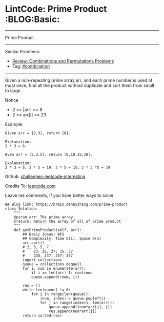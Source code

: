 # LintCode: Prime Product     :BLOG:Basic:


---

Prime Product  

---

Similar Problems:  
-   [Review: Combinations and Permutations Problems](https://brain.dennyzhang.com/review-combination)
-   Tag: [#combination](https://brain.dennyzhang.com/tag/combination)

---

Given a non-repeating prime array arr, and each prime number is used at most once, find all the product without duplicate and sort them from small to large.  

Notice  
-   2 <= |arr| <= 9
-   2 <= arr[i] <= 23

Example  

    Given arr = [2,3], return [6].
    
    Explanation:
    2 * 3 = 6.

    Gven arr = [2,3,5], return [6,10,15,30].
    
    Explanation:
    2 * 3 = 6, 2 * 5 = 10, 3 * 5 = 15, 2 * 3 *5 = 30

Github: [challenges-leetcode-interesting](https://github.com/DennyZhang/challenges-leetcode-interesting/tree/master/prime-product)  

Credits To: [leetcode.com](https://leetcode.com/problems/prime-product/description/)  

Leave me comments, if you have better ways to solve.  

    ## Blog link: https://brain.dennyzhang.com/prime-product
    class Solution:
        """
        @param arr: The prime array
        @return: Return the array of all of prime product
        """
        def getPrimeProduct(self, arr):
            ## Basic Ideas: BFS
            ## Complexity: Time O(1), Space O(1)
            arr.sort()
            # 2, 3, 5, 7
            #    23, 25, 27; 35, 37
            #    235, 237; 257; 357
            import collections
            queue = collections.deque()
            for i, num in enumerate(arr):
                if i == len(arr)-1: continue
                queue.append((num, i))
    
            res = []
            while len(queue) != 0:
                for i in range(len(queue)):
                    (num, index) = queue.popleft()
                    for j in range(index+1, len(arr)):
                        queue.append((num*arr[j], j))
                        res.append(num*arr[j])
            return sorted(res)
